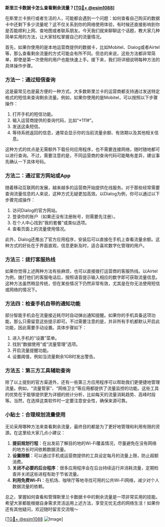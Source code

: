 **斯里兰卡数据卡怎么查看剩余流量？[[TG💪+ @esim1088](https://t.me/s/esim1088)]**

在斯里兰卡旅行或者生活的人，可能都会遇到一个问题：如何查看自己购买的数据卡中还剩下多少流量呢？这不仅关系到你的网络使用体验，有时候还直接影响到你是否能顺利上网、查地图或者联系朋友。今天我们就来聊聊这个话题，教大家几种简单实用的方法，让大家轻松掌握自己的流量情况。

首先，如果你使用的是本地运营商提供的数据卡，比如Mobitel、Dialog或者Airtel等，那么查看剩余流量的方式可能会有所不同。但总的来说，这些方法都非常简单，即使是第一次使用的用户也能快速上手。接下来，我们将详细说明每种方法的具体操作步骤。

### 方法一：通过短信查询

这是最常见也是最方便的一种方式。大多数斯里兰卡的运营商都支持通过发送特定格式的短信来查询剩余流量。例如，如果你使用的是Mobitel，可以按照以下步骤操作：

1. 打开手机的短信功能。
2. 输入运营商提供的查询代码，比如“*111#”。
3. 发送这条短信。
4. 等待系统返回的信息，通常会显示你的当前流量余额、有效期以及其他相关信息。

这种方式的优点是无需额外下载任何应用程序，也不需要连接网络，随时随地都可以进行查询。不过，需要注意的是，不同运营商的查询代码可能略有差异，建议事先确认一下具体号码。

### 方法二：通过官方网站或App

随着移动互联网的发展，越来越多的运营商开始提供在线服务。对于那些经常需要查询流量信息的人来说，这种方式无疑更加高效。以Dialog为例，你可以通过以下步骤完成操作：

1. 访问Dialog的官方网站。
2. 登录你的账户（如果还没有注册账号，则需要先注册）。
3. 在个人中心找到“我的套餐”或类似选项。
4. 查看页面上的流量使用情况。

此外，Dialog还推出了官方应用程序，安装后可以直接在手机上查看流量余额。这种方式的好处在于界面直观，信息更新及时，适合喜欢数字化管理的用户。

### 方法三：拨打客服热线

如果你觉得上述两种方法有些麻烦，也可以直接拨打运营商的客服热线。以Airtel为例，拨打他们的客服电话后，按照语音提示输入相应的数字即可获取流量信息。这种方法虽然稍显传统，但在某些情况下仍然非常有效，尤其是在你无法使用短信或网络的情况下。

### 方法四：检查手机自带的通知功能

部分智能手机会在流量接近耗尽时自动弹出通知提醒。如果你的手机具备这项功能，那么只需留意这些提示即可。不过需要注意的是，并非所有手机都默认开启此功能，因此需要手动设置。具体步骤如下：

1. 进入手机的“设置”菜单。
2. 找到“数据使用”或“流量管理”选项。
3. 开启流量提醒功能。
4. 设置阈值，例如当流量剩余1GB时发出警告。

### 方法五：第三方工具辅助查询

除了以上提到的官方渠道外，还有一些第三方应用程序可以帮助我们更便捷地管理流量。例如，“流量管家”、“网络卫士”等应用都提供了流量监控的功能。这些工具的优势在于能够提供更为详细的统计分析，比如每天的流量消耗趋势、高峰时段等。当然，在选择这类软件时一定要注意安全性，确保来源可靠。

### 小贴士：合理规划流量使用

无论采用哪种方法来查看剩余流量，最终目的都是为了更好地管理和利用有限的资源。在这里给大家几点小建议：

1. **提前规划行程**：在出发前了解目的地的Wi-Fi覆盖情况，尽量避免在没有网络的地方长时间依赖数据流量。
2. **设置限额**：可以通过手机或运营商提供的工具设定每月的流量上限，防止超额消费。
3. **关闭不必要的后台程序**：很多应用程序会在后台持续运行并消耗流量，定期检查并关闭这些进程有助于节省流量。
4. **利用免费Wi-Fi**：在机场、咖啡厅等地寻找可用的公共Wi-Fi网络，减少对个人数据流量的依赖。

总之，掌握如何查看和管理斯里兰卡数据卡中的剩余流量是一项非常实用的技能。希望大家都能根据自身需求灵活运用上述方法，享受无忧无虑的网络生活！如果你还有其他疑问，欢迎随时留言交流哦～

[[TG💪+ @esim1088](https://t.me/s/esim1088) ![Image](https://i.postimg.cc/4NQfJmqS/Snipaste-2025-05-13-00-14-12.png)]